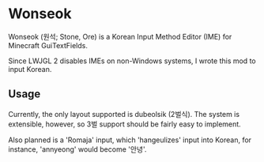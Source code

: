 # Wonseok

Wonseok (원석; Stone, Ore) is a Korean Input Method Editor (IME) for Minecraft GuiTextFields.

Since LWJGL 2 disables IMEs on non-Windows systems, I wrote this mod to input Korean.

<!-- TODO: Installing guide -->

## Usage

Currently, the only layout supported is dubeolsik (2벌식).
The system is extensible, however, so 3벌 support should be fairly easy to implement.

Also planned is a 'Romaja' input, which 'hangeulizes' input into Korean, for instance, 'annyeong' would become '안녕'.
